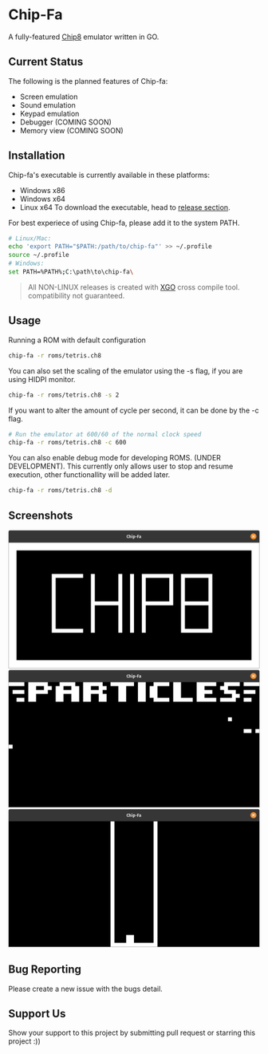 # Chip-Fa
A fully-featured [Chip8](https://en.wikipedia.org/wiki/CHIP-8) emulator written in GO.

## Current Status
The following is the planned features of Chip-fa:
- Screen emulation
- Sound emulation
- Keypad emulation
- Debugger (COMING SOON)
- Memory view (COMING SOON)

## Installation
Chip-fa's executable is currently available in these platforms:
- Windows x86
- Windows x64
- Linux x64
To download the executable, head to [release section](https://github.com/raveltan/chip-fa/releases).

For best experiece of using Chip-fa, please add it to the system PATH.
```bash
# Linux/Mac:
echo 'export PATH="$PATH:/path/to/chip-fa"' >> ~/.profile
source ~/.profile
# Windows:
set PATH=%PATH%;C:\path\to\chip-fa\
```

> All NON-LINUX releases is created with [XGO](https://github.com/karalabe/xgo) cross compile tool. compatibility not guaranteed.
## Usage
Running a ROM with default configuration
```bash
chip-fa -r roms/tetris.ch8
```
You can also set the scaling of the emulator using the -s flag, if you are using HIDPI monitor.
```bash
chip-fa -r roms/tetris.ch8 -s 2
```
If you want to alter the amount of cycle per second, it can be done by the -c flag. 
```bash
# Run the emulator at 600/60 of the normal clock speed
chip-fa -r roms/tetris.ch8 -c 600
```
You can also enable debug mode for developing ROMS. (UNDER DEVELOPMENT).
This currently only allows user to stop and resume execution, other functionallity will be added later.
```bash
chip-fa -r roms/tetris.ch8 -d
```

## Screenshots
![Chip8 Logo ROM.](./ss/chip8.png)
![Particle Demo ROM.](./ss/particle.png)
![Tetris ROM.](./ss/tetris.png)

## Bug Reporting
Please create a new issue with the bugs detail.

## Support Us
Show your support to this project by submitting pull request or starring this project :))